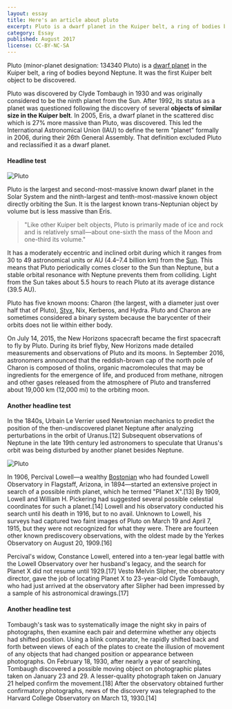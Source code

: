 ```yaml
---
layout: essay
title: Here's an article about pluto
excerpt: Pluto is a dwarf planet in the Kuiper belt, a ring of bodies beyond Neptune. It was the first Kuiper belt object to be discovered.
category: Essay
published: August 2017
license: CC-BY-NC-SA
---
```


Pluto (minor-planet designation: 134340 Pluto) is a [dwarf planet](https://en.wikipedia.org/wiki/Dwarf_planet "dwarf planet") in the Kuiper belt, a ring of bodies beyond Neptune. It was the first Kuiper belt object to be discovered.

Pluto was discovered by Clyde Tombaugh in 1930 and was originally considered to be the ninth planet from the Sun. After 1992, its status as a planet was questioned following the discovery of several **objects of similar size in the Kuiper belt**. In 2005, Eris, a dwarf planet in the scattered disc which is 27% more massive than Pluto, was discovered. This led the International Astronomical Union (IAU) to define the term "planet" formally in 2006, during their 26th General Assembly. That definition excluded Pluto and reclassified it as a dwarf planet.

#### Headline test

![Pluto]({{site.baseurl}}/img/pluto.jpg)

Pluto is the largest and second-most-massive known dwarf planet in the Solar System and the ninth-largest and tenth-most-massive known object directly orbiting the Sun. It is the largest known trans-Neptunian object by volume but is less massive than Eris.

> "Like other Kuiper belt objects, Pluto is primarily made of ice and rock and is relatively small—about one-sixth the mass of the Moon and one-third its volume."

It has a moderately eccentric and inclined orbit during which it ranges from 30 to 49 astronomical units or AU (4.4–7.4 billion km) from the [Sun](https://en.wikipedia.org/wiki/Dwarf_planet "dwarf planet"). This means that Pluto periodically comes closer to the Sun than Neptune, but a stable orbital resonance with Neptune prevents them from colliding. Light from the Sun takes about 5.5 hours to reach Pluto at its average distance (39.5 AU).

Pluto has five known moons: Charon (the largest, with a diameter just over half that of Pluto), [Styx](https://en.wikipedia.org/wiki/Dwarf_planet "dwarf planet"), Nix, Kerberos, and Hydra. Pluto and Charon are sometimes considered a binary system because the barycenter of their orbits does not lie within either body.

On July 14, 2015, the New Horizons spacecraft became the first spacecraft to fly by Pluto. During its brief flyby, New Horizons made detailed measurements and observations of Pluto and its moons. In September 2016, astronomers announced that the reddish-brown cap of the north pole of Charon is composed of tholins, organic macromolecules that may be ingredients for the emergence of life, and produced from methane, nitrogen and other gases released from the atmosphere of Pluto and transferred about 19,000 km (12,000 mi) to the orbiting moon.

#### Another headline test

In the 1840s, Urbain Le Verrier used Newtonian mechanics to predict the position of the then-undiscovered planet Neptune after analyzing perturbations in the orbit of Uranus.[12] Subsequent observations of Neptune in the late 19th century led astronomers to speculate that Uranus's orbit was being disturbed by another planet besides Neptune.

![Pluto]({{site.baseurl}}/img/pluto.jpg)

In 1906, Percival Lowell—a wealthy [Bostonian](https://en.wikipedia.org/wiki/Dwarf_planet "dwarf planet") who had founded Lowell Observatory in Flagstaff, Arizona, in 1894—started an extensive project in search of a possible ninth planet, which he termed "Planet X".[13] By 1909, Lowell and William H. Pickering had suggested several possible celestial coordinates for such a planet.[14] Lowell and his observatory conducted his search until his death in 1916, but to no avail. Unknown to Lowell, his surveys had captured two faint images of Pluto on March 19 and April 7, 1915, but they were not recognized for what they were. There are fourteen other known prediscovery observations, with the oldest made by the Yerkes Observatory on August 20, 1909.[16]

Percival's widow, Constance Lowell, entered into a ten-year legal battle with the Lowell Observatory over her husband's legacy, and the search for Planet X did not resume until 1929.[17] Vesto Melvin Slipher, the observatory director, gave the job of locating Planet X to 23-year-old Clyde Tombaugh, who had just arrived at the observatory after Slipher had been impressed by a sample of his astronomical drawings.[17]

#### Another headline test

Tombaugh's task was to systematically image the night sky in pairs of photographs, then examine each pair and determine whether any objects had shifted position. Using a blink comparator, he rapidly shifted back and forth between views of each of the plates to create the illusion of movement of any objects that had changed position or appearance between photographs. On February 18, 1930, after nearly a year of searching, Tombaugh discovered a possible moving object on photographic plates taken on January 23 and 29. A lesser-quality photograph taken on January 21 helped confirm the movement.[18] After the observatory obtained further confirmatory photographs, news of the discovery was telegraphed to the Harvard College Observatory on March 13, 1930.[14]
